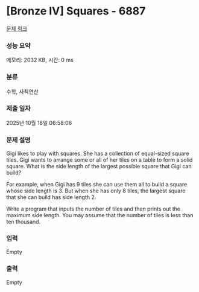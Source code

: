# [Bronze IV] Squares - 6887 

[문제 링크](https://www.acmicpc.net/problem/6887) 

### 성능 요약

메모리: 2032 KB, 시간: 0 ms

### 분류

수학, 사칙연산

### 제출 일자

2025년 10월 18일 06:58:06

### 문제 설명

<p>Gigi likes to play with squares. She has a collection of equal-sized square tiles. Gigi wants to arrange some or all of her tiles on a table to form a solid square. What is the side length of the largest possible square that Gigi can build?</p>

<p>For example, when Gigi has 9 tiles she can use them all to build a square whose side length is 3. But when she has only 8 tiles, the largest square that she can build has side length 2.</p>

<p>Write a program that inputs the number of tiles and then prints out the maximum side length. You may assume that the number of tiles is less than ten thousand.</p>

### 입력 

 Empty

### 출력 

 Empty

